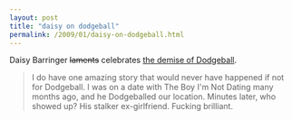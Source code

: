 ```yaml
---
layout: post
title: "daisy on dodgeball"
permalink: /2009/01/daisy-on-dodgeball.html
---
```


Daisy Barringer ~~laments~~ celebrates [the demise of Dodgeball](http://oopsiedaisy.typepad.com/oopsie_daisy/2009/01/to-be-fair-i-hated-playing-it-in-gym-class-also.html).

> I do have one amazing story that would never have happened if not for Dodgeball. I was on a date with The Boy I'm Not Dating many months ago, and he Dodgeballed our location. Minutes later, who showed up? His stalker ex-girlfriend. Fucking brilliant.